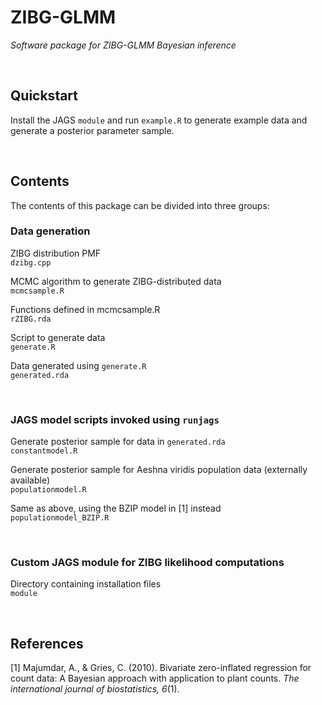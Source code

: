 # ZIBG-GLMM
_Software package for ZIBG-GLMM Bayesian inference_

&nbsp;

## Quickstart
Install the JAGS `module` and run `example.R` to generate example data and generate a posterior parameter sample.

&nbsp;

## Contents
The contents of this package can be divided into three groups:

### Data generation
ZIBG distribution PMF  
`dzibg.cpp`  

MCMC algorithm to generate ZIBG-distributed data  
`mcmcsample.R`  

Functions defined in mcmcsample.R  
`rZIBG.rda`  

Script to generate data  
`generate.R`  

Data generated using `generate.R`  
`generated.rda`

&nbsp;


### JAGS model scripts invoked using `runjags`
Generate posterior sample for data in `generated.rda`  
`constantmodel.R`

Generate posterior sample for Aeshna viridis population data (externally available)  
`populationmodel.R`

Same as above, using the BZIP model in [1] instead  
`populationmodel_BZIP.R`

&nbsp;


### Custom JAGS module for ZIBG likelihood computations
Directory containing installation files  
`module`

&nbsp;
&nbsp;



## References

[1] Majumdar, A., & Gries, C. (2010). Bivariate zero-inflated regression for count data: A Bayesian approach with application to plant counts. _The international journal of biostatistics, 6_(1).


